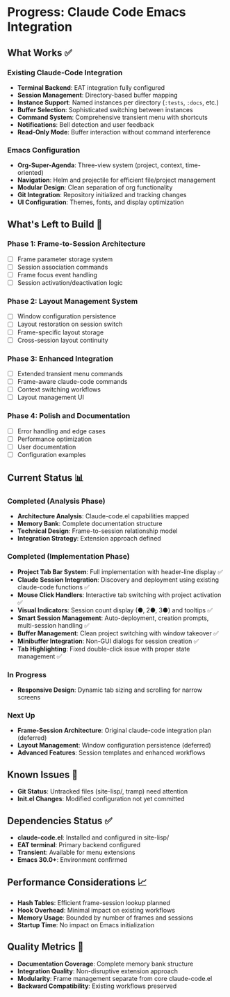 # Progress: Claude Code Emacs Integration

## What Works ✅

### Existing Claude-Code Integration
- **Terminal Backend**: EAT integration fully configured
- **Session Management**: Directory-based buffer mapping
- **Instance Support**: Named instances per directory (`:tests`, `:docs`, etc.)
- **Buffer Selection**: Sophisticated switching between instances
- **Command System**: Comprehensive transient menu with shortcuts
- **Notifications**: Bell detection and user feedback
- **Read-Only Mode**: Buffer interaction without command interference

### Emacs Configuration
- **Org-Super-Agenda**: Three-view system (project, context, time-oriented)
- **Navigation**: Helm and projectile for efficient file/project management
- **Modular Design**: Clean separation of org functionality
- **Git Integration**: Repository initialized and tracking changes
- **UI Configuration**: Themes, fonts, and display optimization

## What's Left to Build 🚧

### Phase 1: Frame-to-Session Architecture
- [ ] Frame parameter storage system
- [ ] Session association commands
- [ ] Frame focus event handling
- [ ] Session activation/deactivation logic

### Phase 2: Layout Management System
- [ ] Window configuration persistence
- [ ] Layout restoration on session switch
- [ ] Frame-specific layout storage
- [ ] Cross-session layout continuity

### Phase 3: Enhanced Integration
- [ ] Extended transient menu commands
- [ ] Frame-aware claude-code commands
- [ ] Context switching workflows
- [ ] Layout management UI

### Phase 4: Polish and Documentation
- [ ] Error handling and edge cases
- [ ] Performance optimization
- [ ] User documentation
- [ ] Configuration examples

## Current Status 📊

### Completed (Analysis Phase)
- **Architecture Analysis**: Claude-code.el capabilities mapped
- **Memory Bank**: Complete documentation structure
- **Technical Design**: Frame-to-session relationship model
- **Integration Strategy**: Extension approach defined

### Completed (Implementation Phase)
- **Project Tab Bar System**: Full implementation with header-line display ✅
- **Claude Session Integration**: Discovery and deployment using existing claude-code functions ✅
- **Mouse Click Handlers**: Interactive tab switching with project activation ✅
- **Visual Indicators**: Session count display (●, 2●, 3●) and tooltips ✅
- **Smart Session Management**: Auto-deployment, creation prompts, multi-session handling ✅
- **Buffer Management**: Clean project switching with window takeover ✅
- **Minibuffer Integration**: Non-GUI dialogs for session creation ✅
- **Tab Highlighting**: Fixed double-click issue with proper state management ✅

### In Progress
- **Responsive Design**: Dynamic tab sizing and scrolling for narrow screens

### Next Up
- **Frame-Session Architecture**: Original claude-code integration plan (deferred)
- **Layout Management**: Window configuration persistence (deferred)
- **Advanced Features**: Session templates and enhanced workflows

## Known Issues 🐛
- **Git Status**: Untracked files (site-lisp/, tramp) need attention
- **Init.el Changes**: Modified configuration not yet committed

## Dependencies Status ✅
- **claude-code.el**: Installed and configured in site-lisp/
- **EAT terminal**: Primary backend configured
- **Transient**: Available for menu extensions
- **Emacs 30.0+**: Environment confirmed

## Performance Considerations 📈
- **Hash Tables**: Efficient frame-session lookup planned
- **Hook Overhead**: Minimal impact on existing workflows
- **Memory Usage**: Bounded by number of frames and sessions
- **Startup Time**: No impact on Emacs initialization

## Quality Metrics 📏
- **Documentation Coverage**: Complete memory bank structure
- **Integration Quality**: Non-disruptive extension approach
- **Modularity**: Frame management separate from core claude-code.el
- **Backward Compatibility**: Existing workflows preserved